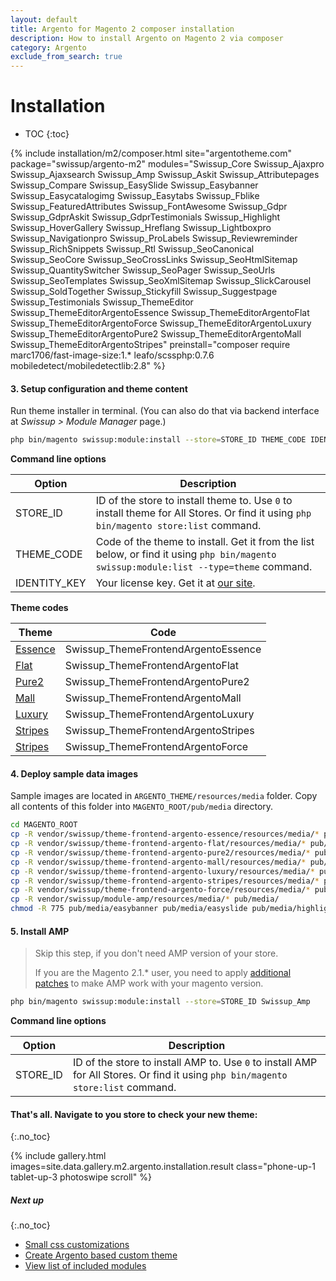 ```yaml
---
layout: default
title: Argento for Magento 2 composer installation
description: How to install Argento on Magento 2 via composer
category: Argento
exclude_from_search: true
---
```


# Installation

* TOC
{:toc}

{% include installation/m2/composer.html site="argentotheme.com" package="swissup/argento-m2" modules="Swissup_Core Swissup_Ajaxpro Swissup_Ajaxsearch Swissup_Amp Swissup_Askit Swissup_Attributepages Swissup_Compare Swissup_EasySlide Swissup_Easybanner Swissup_Easycatalogimg Swissup_Easytabs Swissup_Fblike Swissup_FeaturedAttributes Swissup_FontAwesome Swissup_Gdpr Swissup_GdprAskit Swissup_GdprTestimonials Swissup_Highlight Swissup_HoverGallery Swissup_Hreflang Swissup_Lightboxpro Swissup_Navigationpro Swissup_ProLabels Swissup_Reviewreminder Swissup_RichSnippets Swissup_Rtl Swissup_SeoCanonical Swissup_SeoCore Swissup_SeoCrossLinks Swissup_SeoHtmlSitemap Swissup_QuantitySwitcher Swissup_SeoPager Swissup_SeoUrls Swissup_SeoTemplates Swissup_SeoXmlSitemap Swissup_SlickCarousel Swissup_SoldTogether Swissup_Stickyfill Swissup_Suggestpage Swissup_Testimonials Swissup_ThemeEditor Swissup_ThemeEditorArgentoEssence Swissup_ThemeEditorArgentoFlat Swissup_ThemeEditorArgentoForce Swissup_ThemeEditorArgentoLuxury Swissup_ThemeEditorArgentoPure2 Swissup_ThemeEditorArgentoMall Swissup_ThemeEditorArgentoStripes" preinstall="composer require marc1706/fast-image-size:1.* leafo/scssphp:0.7.6 mobiledetect/mobiledetectlib:2.8" %}

#### 3. Setup configuration and theme content

Run theme installer in terminal. (You can also do that via backend interface
at _Swissup > Module Manager_ page.)

```bash
php bin/magento swissup:module:install --store=STORE_ID THEME_CODE IDENTITY_KEY
```

**Command line options**

Option      | Description
------------|------------
STORE_ID    | ID of the store to install theme to. Use `0` to install theme for All Stores. Or find it using `php bin/magento store:list` command.
THEME_CODE  | Code of the theme to install. Get it from the list below, or find it using `php bin/magento swissup:module:list --type=theme` command.
IDENTITY_KEY| Your license key. Get it at [our site](https://argentotheme.com/license/customer/activation/).

**Theme codes**

Theme                    | Code
-------------------------|------------------------------------
[Essence](#&gid=1&pid=1) | Swissup_ThemeFrontendArgentoEssence
[Flat](#&gid=1&pid=2)    | Swissup_ThemeFrontendArgentoFlat
[Pure2](#&gid=1&pid=3)   | Swissup_ThemeFrontendArgentoPure2
[Mall](#&gid=1&pid=4)    | Swissup_ThemeFrontendArgentoMall
[Luxury](#&gid=1&pid=5)  | Swissup_ThemeFrontendArgentoLuxury
[Stripes](#&gid=1&pid=6) | Swissup_ThemeFrontendArgentoStripes
[Stripes](#&gid=1&pid=7) | Swissup_ThemeFrontendArgentoForce

#### 4. Deploy sample data images

Sample images are located in `ARGENTO_THEME/resources/media` folder. Copy
all contents of this folder into `MAGENTO_ROOT/pub/media` directory.

```bash
cd MAGENTO_ROOT
cp -R vendor/swissup/theme-frontend-argento-essence/resources/media/* pub/media/
cp -R vendor/swissup/theme-frontend-argento-flat/resources/media/* pub/media/
cp -R vendor/swissup/theme-frontend-argento-pure2/resources/media/* pub/media/
cp -R vendor/swissup/theme-frontend-argento-mall/resources/media/* pub/media/
cp -R vendor/swissup/theme-frontend-argento-luxury/resources/media/* pub/media/
cp -R vendor/swissup/theme-frontend-argento-stripes/resources/media/* pub/media/
cp -R vendor/swissup/theme-frontend-argento-force/resources/media/* pub/media/
cp -R vendor/swissup/module-amp/resources/media/* pub/media/
chmod -R 775 pub/media/easybanner pub/media/easyslide pub/media/highlight pub/media/wysiwyg
```

#### 5. Install AMP

> Skip this step, if you don't need AMP version of your store.
>
> If you are the Magento 2.1.* user, you need to apply
> [additional patches](/m2/extensions/amp/installation/manual/#magento-21x-users-should-apply-additional-changes)
> to make AMP work with your magento version.

```bash
php bin/magento swissup:module:install --store=STORE_ID Swissup_Amp
```

**Command line options**

Option      | Description
------------|------------
STORE_ID    | ID of the store to install AMP to. Use `0` to install AMP for All Stores. Or find it using `php bin/magento store:list` command.

#### That's all. Navigate to you store to check your new theme:
{:.no_toc}

{% include gallery.html images=site.data.gallery.m2.argento.installation.result class="phone-up-1 tablet-up-3 photoswipe scroll" %}

##### Next up
{:.no_toc}

- [Small css customizations](/m2/argento/customization/custom-css/)
- [Create Argento based custom theme](/m2/argento/customization/custom-theme/)
- [View list of included modules](/m2/argento/#extensions)
